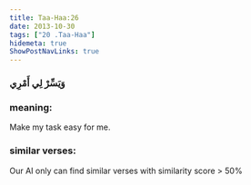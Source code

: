 ```yaml
---
title: Taa-Haa:26
date: 2013-10-30
tags: ["20 .Taa-Haa"]
hidemeta: true 
ShowPostNavLinks: true 
---
```

### وَيَسِّرْ لِي أَمْرِي
### meaning: 
Make my task easy for me.
### similar verses: 

Our AI only can find similar verses with similarity score > 50% 




